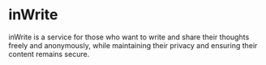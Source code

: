 # inWrite
in​Write is a service for those who want to write and share their thoughts freely and anonymously, while maintaining their privacy and ensuring their content remains secure.
